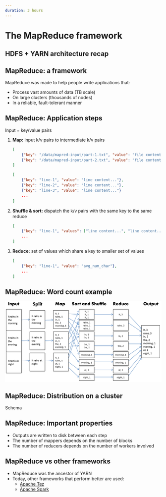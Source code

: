 ```yaml
---
duration: 3 hours
---
```


# The MapReduce framework

## HDFS + YARN architecture recap

## MapReduce: a framework

MapReduce was made to help people write applications that:

- Process vast amounts of data (TB scale)
- On large clusters (thousands of nodes)
- In a reliable, fault-tolerant manner

## MapReduce: Application steps

Input = key/value pairs

1. **Map:** input k/v pairs to intermediate k/v pairs

   ```json
   [
       {"key": "/data/mapred-input/part-1.txt", "value": "file content..."},
       {"key": "/data/mapred-input/part-2.txt", "value": "file content..."}
   ]
   ```

   ```json
   [
       {"key": "line-1", "value": "line content..."},
       {"key": "line-2", "value": "line content..."},
       {"key": "line-3", "value": "line content..."}
       ...
   ]
   ```

2. **Shuﬀle & sort:** dispatch the k/v pairs with the same key to
   the same reduce

   ```json
   [
       {"key": "line-1", "values": ["line content...", "line content..."]},
       ...
   ]
   ```

3. **Reduce:** set of values which share a key to smaller set of
   values

   ```json
   [
       {"key": "line-1", "value": "avg_num_char"},
       ...
   ]
   ```

## MapReduce: Word count example

![MapReduce wordcount](./assets/mapreduce-wordcount.png)

## MapReduce: Distribution on a cluster

Schema

## MapReduce: Important properties

- Outputs are written to disk between each step
- The number of mappers depends on the number of blocks
- The number of reducers depends on the number of
  workers involved

## MapReduce vs other frameworks

- MapReduce was the ancestor of YARN
- Today, other frameworks that perform better are used:
  - [Apache Tez](https://tez.apache.org/)
  - [Apache Spark](https://spark.apache.org/)
